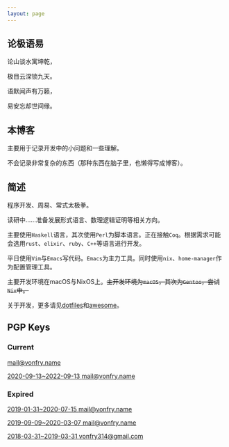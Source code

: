```yaml
---
layout: page
---
```


## 论极语易

论山谈水寓坤乾，

极目云深锁九天。

语默闻声有万籁，

易安忘却世间缘。

## 本博客

主要用于记录开发中的小问题和一些理解。

不会记录非常复杂的东西（那种东西在脑子里，也懒得写成博客）。

## 简述

程序开发、周易、常式太极拳。

读研中……准备发展形式语言、数理逻辑证明等相关方向。

主要使用`Haskell`语言，其次使用`Perl`为脚本语言。正在接触`Coq`。根据需求可能会选用`rust`、`elixir`、`ruby`、`C++`等语言进行开发。

平日使用`Vim`与`Emacs`写代码。`Emacs`为主力工具。同时使用`nix`、`home-manager`作为配置管理工具。

主要开发环境在macOS与NixOS上。~~主开发环境为`macOS`，其次为`Gentoo`，尝试`Nix`中。~~

关于开发，更多请见[dotfiles](https://gitlab.com/Vonfry/dotfiles)和[awesome](https://gitlab.com/Vonfry/awesome)。

## PGP Keys

### Current
[mail@vonfry.name](https://keys.openpgp.org/search?q=mail%40vonfry.name)

[2020-09-13~2022-09-13 mail@vonfry.name](https://keys.openpgp.org/search?q=EFE575DBE5AF69DC08A6B334EACFFD3C2B494F13)

### Expired

[2019-01-31~2020-07-15 mail@vonfry.name](https://keys.openpgp.org/search?q=7CEA08AE02E6F76F)

[2019-09-09~2020-03-07 mail@vonfry.name](https://keys.openpgp.org/search?q=80763355C0BF6934)

[2018-03-31~2019-03-31 vonfry314@gmail.com](https://keys.openpgp.org/search?q=7FC96CE000223B1C)
